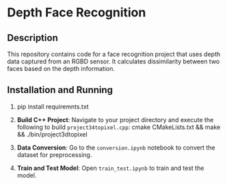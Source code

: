 # Depth Face Recognition

## Description

This repository contains code for a face recognition project that uses depth data captured from an RGBD sensor. It calculates dissimilarity between two faces based on the depth information.

## Installation and Running
1. pip install requiremnts.txt 

2. **Build C++ Project**: Navigate to your project directory and execute the following to build `project34topixel.cpp`:
    cmake CMakeLists.txt && make && ./bin/project3dtopixel

2. **Data Conversion**: Go to the `conversion.ipynb` notebook to convert the dataset for preprocessing.

3. **Train and Test Model**: Open `train_test.ipynb` to train and test the model.

